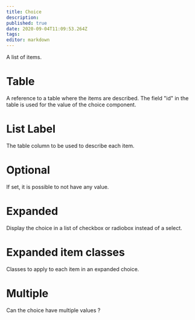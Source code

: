 ```yaml
---
title: Choice
description: 
published: true
date: 2020-09-04T11:09:53.264Z
tags: 
editor: markdown
---
```


A list of items.

# Table
A reference to a table where the items are described. The field "id" in the table is used for the value of the choice component.

# List Label
The table column to be used to describe each item.

# Optional
If set, it is possible to not have any value.

# Expanded
Display the choice in a list of checkbox or radiobox instead of a select.

# Expanded item classes
Classes to apply to each item in an expanded choice.

# Multiple
Can the choice have multiple values ?